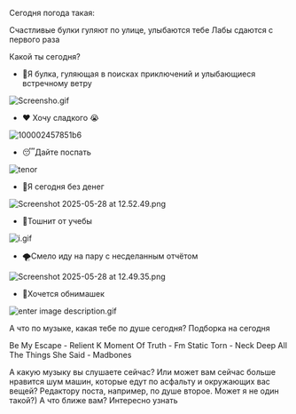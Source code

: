 Сегодня погода такая:

Счастливые булки гуляют по улице, улыбаются тебе
Лабы сдаются с первого раза

Какой ты сегодня?

- 🤪Я булка, гуляющая в поисках приключений и улыбающиеся встречному ветру

![Screensho.gif](https://media0.giphy.com/media/v1.Y2lkPTc5MGI3NjExa3B5d3MzNTM3MnRrOXNhOHJmMXd5cHo3ODNlcTVwemM1MHZjN3dvdyZlcD12MV9pbnRlcm5hbF9naWZfYnlfaWQmY3Q9Zw/3o6Zt9pe4yTFeYaul2/giphy.gif)

- ❤️ Хочу сладкого 😭
  
![100002457851b6](https://github.com/user-attachments/assets/748784d7-4df7-4dc1-9513-9c965c14f37a)

- 😴Дайте поспать

![tenor](https://github.com/user-attachments/assets/aa46329f-a881-4901-8b63-7c4936184b8d)

- 🤑Я сегодня без денег

![Screenshot 2025-05-28 at 12.52.49.png](http://media3.giphy.com/media/v1.Y2lkPTc5MGI3NjExOXRwam0zcXZ0NHh0MzM2cjdubGtxbHMzd3drZGV3ZGIzaWV3cXU3cyZlcD12MV9pbnRlcm5hbF9naWZfYnlfaWQmY3Q9Zw/3oz8xA12EXIuXq5H32/giphy.gif)

- 🤢Тошнит от учебы

![i.gif](https://media.giphy.com/media/2ijQLDvEV3tADZ48NB/giphy.gif?cid=ecf05e472xrwd0r1qdi4h92cdsol0bzc3hhs19g5zkrcoosn&ep=v1_gifs_search&rid=giphy.gif&ct=g)

- 🌪Смело иду на пару с несделанным отчётом

![Screenshot 2025-05-28 at 12.49.35.png](https://media.giphy.com/media/v1.Y2lkPTc5MGI3NjExN2h4Ymx1YnIyemRrbzQxYjdyajEzMWk1eW5reXV5aW84bWNta2sxciZlcD12MV9naWZzX3NlYXJjaCZjdD1n/xT4uQlBv3hbDWv18Ji/giphy.gif)

- 🥰Хочется обнимашек
  
![enter image description.gif](https://github.com/user-attachments/assets/f9f82c33-1ca9-4e07-aa14-a0b22cd71612)

А что по музыке, какая тебе по душе сегодня? Подборка на сегодня

Be My Escape - Relient K
Moment Of Truth - Fm Static
Torn - Neck Deep
All The Things She Said - Madbones 

А какую музыку вы слушаете сейчас?  Или может вам сейчас больше нравится шум машин, которые едут по асфальту и окружающих вас вещей? Редактору поста, например, по душе второе. Может я не один такой?) А что ближе вам? Интересно узнать
